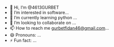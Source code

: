 - 👋 Hi, I’m @4613GURBET
- 👀 I’m interested in software...
- 🌱 I’m currently learning python ...
- 💞️ I’m looking to collaborate on ...
- 📫 How to reach me gurbetfidan46@gmail.com...
- 😄 Pronouns: ...
- ⚡ Fun fact: ...

<!---
4613GURBET/4613GURBET is a ✨ special ✨ repository because its `README.md` (this file) appears on your GitHub profile.
You can click the Preview link to take a look at your changes.
--->
